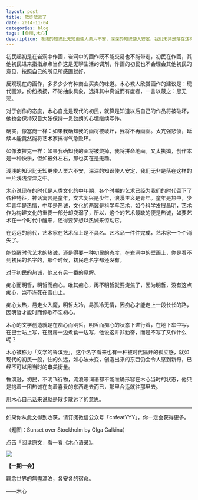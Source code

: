 ```yaml
---
layout: post
title: 散步散远了
date: 2014-11-04
categories: blog
tags: [鱼丽,木心]
description: 浅浅的知识比无知更使人栗六不安，深深的知识使人安定，我们无非是落在这样的一片浅浅深深之中。
---
```


初民起初是在岩洞中作画，岩洞中的画作既不能交易也不能带走，初民在作画，其他初民进来指指点点当作这是无聊生活的调剂，作画的初民也不会理会其他初民的意见，按照自己的所见所感画就好。

反观现在的画作，多多少少有种商业买卖的味道。木心教人欣赏画作的建议是：现代画派，纷纷扬扬，不论抽象具象，选择其中真诚而有度者，一言以蔽之：思无邪。

对于创作的态度，木心自比是现代的初民，就算是知道以后自己的作品将被破坏，他也会保持双目大张保持一贯劲朗的心境继续写作。

确实，像塞尚一样：如果我确知我的画将被破坏，我将不再画画。太亢强悲愤，延续本能竟然能将艺术家搞得气急败环。

如像波拉克一样：如果我确知我的画将被烧掉，我将拼命地画。又太执拗，创作本是一种快乐，但如被外左右，那也实在是无趣。

浅浅的知识比无知更使人栗六不安，深深的知识使人安定，我们无非是落在这样的一片浅浅深深之中。

木心说现在的时代是人类文化的中年期，各个时期的艺术已经为我们的时代留下了各种特征，神话寓言是童年，文艺复兴是少年，浪漫主义是青年。童年是热中，少年青年是热情，中年是热诚，文化的两翼是科学与艺术，如今科学发展昌明，艺术作为构建文化的重要一部分却变弱了，所以，这个的艺术最缺的便是热诚，如要艺术在一个时代中醒来，还得要梦想以热诚来惊动它。

在远远的前代，艺术家在艺术品上是不具名。艺术品一件件完成，艺术家一个个消失了。

能惊醒时代艺术的热诚，还是得要一种初民的态度，在岩洞中的壁画上，你是看不到初民的名字的，那个时候，初民连名字都还没有。

对于初民的热诚，他又有另一番的见解。

痴心而明哲，明哲而痴心。唯其痴心，再不明哲就要烧焦了，因为明哲，没有这点痴心，岂不冻死在雪山上。

痴心太热，易走火入魔，明哲太冷，易孤冷无情，因痴心才能走上一段长长的路，因明哲才能时而停歇不忘初心。

木心的文学创造就是在痴心而明哲，明哲而痴心的状态下进行着，在地下车中写，在巴士站上写，在厨房一边煮食一边写，他说这并非勤奋，而是不写了又作什么呢？

木心被称为「文学的鲁滨逊」，这个名字看来也有一种被时代隔开的孤立感，就如现代的初民一般，住的久远，如心法未变，创造出来的东西仍会令人感到新奇，已经不可以用当时的审美衡量。

鲁滨逊，初民，不明飞行物，流浪等词语都不能准确形容在木心当时的状态，他只是抱着一团热诚在向着喜爱的东西走去而已，那里合适就往那里去。

用木心自己话来说就是散步散远了的意思。

----

如果你从此文得到收获，请订阅微信公众号「cnfeatYYY」，你一定会获得更多。

（题图：Sunset over Stockholm by Olga Galkina）

点击「阅读原文」看一看[《木心语录》](http://book.douban.com/review/4878284/)。

![](http://cnfeat.qiniudn.com/signitrue-2014-09-28.jpg)

**【一期一会】**


觀念世界的無盡漂泊，各安各的宿命。

——木心
